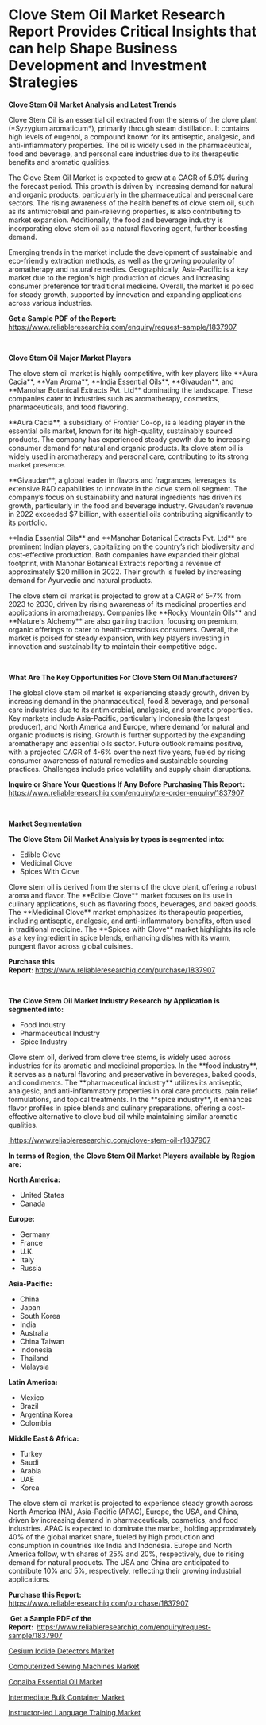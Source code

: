 <p><h1>Clove Stem Oil Market Research Report Provides Critical Insights that can help Shape Business Development and Investment Strategies</h1></p><p><strong>Clove Stem Oil Market Analysis and Latest Trends</strong></p>
<p><p>Clove Stem Oil is an essential oil extracted from the stems of the clove plant (*Syzygium aromaticum*), primarily through steam distillation. It contains high levels of eugenol, a compound known for its antiseptic, analgesic, and anti-inflammatory properties. The oil is widely used in the pharmaceutical, food and beverage, and personal care industries due to its therapeutic benefits and aromatic qualities.</p><p>The Clove Stem Oil Market is expected to grow at a CAGR of 5.9% during the forecast period. This growth is driven by increasing demand for natural and organic products, particularly in the pharmaceutical and personal care sectors. The rising awareness of the health benefits of clove stem oil, such as its antimicrobial and pain-relieving properties, is also contributing to market expansion. Additionally, the food and beverage industry is incorporating clove stem oil as a natural flavoring agent, further boosting demand.</p><p>Emerging trends in the market include the development of sustainable and eco-friendly extraction methods, as well as the growing popularity of aromatherapy and natural remedies. Geographically, Asia-Pacific is a key market due to the region's high production of cloves and increasing consumer preference for traditional medicine. Overall, the market is poised for steady growth, supported by innovation and expanding applications across various industries.</p></p>
<p><strong>Get a Sample PDF of the Report:&nbsp;</strong> <a href="https://www.reliableresearchiq.com/enquiry/request-sample/1837907?utm_campaign=2174&utm_medium=2&utm_source=Github&utm_content=ia&utm_term=26012025&utm_id=clove-stem-oil">https://www.reliableresearchiq.com/enquiry/request-sample/1837907</a></p>
<p>&nbsp;</p>
<p><strong>Clove Stem Oil Major Market Players</strong></p>
<p><p>The clove stem oil market is highly competitive, with key players like **Aura Cacia**, **Van Aroma**, **India Essential Oils**, **Givaudan**, and **Manohar Botanical Extracts Pvt. Ltd** dominating the landscape. These companies cater to industries such as aromatherapy, cosmetics, pharmaceuticals, and food flavoring.</p><p>**Aura Cacia**, a subsidiary of Frontier Co-op, is a leading player in the essential oils market, known for its high-quality, sustainably sourced products. The company has experienced steady growth due to increasing consumer demand for natural and organic products. Its clove stem oil is widely used in aromatherapy and personal care, contributing to its strong market presence.</p><p>**Givaudan**, a global leader in flavors and fragrances, leverages its extensive R&D capabilities to innovate in the clove stem oil segment. The company’s focus on sustainability and natural ingredients has driven its growth, particularly in the food and beverage industry. Givaudan’s revenue in 2022 exceeded $7 billion, with essential oils contributing significantly to its portfolio.</p><p>**India Essential Oils** and **Manohar Botanical Extracts Pvt. Ltd** are prominent Indian players, capitalizing on the country’s rich biodiversity and cost-effective production. Both companies have expanded their global footprint, with Manohar Botanical Extracts reporting a revenue of approximately $20 million in 2022. Their growth is fueled by increasing demand for Ayurvedic and natural products.</p><p>The clove stem oil market is projected to grow at a CAGR of 5-7% from 2023 to 2030, driven by rising awareness of its medicinal properties and applications in aromatherapy. Companies like **Rocky Mountain Oils** and **Nature's Alchemy** are also gaining traction, focusing on premium, organic offerings to cater to health-conscious consumers. Overall, the market is poised for steady expansion, with key players investing in innovation and sustainability to maintain their competitive edge.</p></p>
<p>&nbsp;</p>
<p><strong>What Are The Key Opportunities For Clove Stem Oil Manufacturers?</strong></p>
<p><p>The global clove stem oil market is experiencing steady growth, driven by increasing demand in the pharmaceutical, food & beverage, and personal care industries due to its antimicrobial, analgesic, and aromatic properties. Key markets include Asia-Pacific, particularly Indonesia (the largest producer), and North America and Europe, where demand for natural and organic products is rising. Growth is further supported by the expanding aromatherapy and essential oils sector. Future outlook remains positive, with a projected CAGR of 4-6% over the next five years, fueled by rising consumer awareness of natural remedies and sustainable sourcing practices. Challenges include price volatility and supply chain disruptions.</p></p>
<p><strong>Inquire or Share Your Questions If Any Before Purchasing This Report:</strong> <a href="https://www.reliableresearchiq.com/enquiry/pre-order-enquiry/1837907?utm_campaign=2174&utm_medium=2&utm_source=Github&utm_content=ia&utm_term=26012025&utm_id=clove-stem-oil">https://www.reliableresearchiq.com/enquiry/pre-order-enquiry/1837907</a></p>
<p>&nbsp;</p>
<p><strong>Market Segmentation</strong></p>
<p><strong>The Clove Stem Oil Market Analysis by types is segmented into:</strong></p>
<p><ul><li>Edible Clove</li><li>Medicinal Clove</li><li>Spices With Clove</li></ul></p>
<p><p>Clove stem oil is derived from the stems of the clove plant, offering a robust aroma and flavor. The **Edible Clove** market focuses on its use in culinary applications, such as flavoring foods, beverages, and baked goods. The **Medicinal Clove** market emphasizes its therapeutic properties, including antiseptic, analgesic, and anti-inflammatory benefits, often used in traditional medicine. The **Spices with Clove** market highlights its role as a key ingredient in spice blends, enhancing dishes with its warm, pungent flavor across global cuisines.</p></p>
<p><strong>Purchase this Report:&nbsp;</strong><a href="https://www.reliableresearchiq.com/purchase/1837907?utm_campaign=2174&utm_medium=2&utm_source=Github&utm_content=ia&utm_term=26012025&utm_id=clove-stem-oil">https://www.reliableresearchiq.com/purchase/1837907</a></p>
<p>&nbsp;</p>
<p><strong>The Clove Stem Oil Market Industry Research by Application is segmented into:</strong></p>
<p><ul><li>Food Industry</li><li>Pharmaceutical Industry</li><li>Spice Industry</li></ul></p>
<p><p>Clove stem oil, derived from clove tree stems, is widely used across industries for its aromatic and medicinal properties. In the **food industry**, it serves as a natural flavoring and preservative in beverages, baked goods, and condiments. The **pharmaceutical industry** utilizes its antiseptic, analgesic, and anti-inflammatory properties in oral care products, pain relief formulations, and topical treatments. In the **spice industry**, it enhances flavor profiles in spice blends and culinary preparations, offering a cost-effective alternative to clove bud oil while maintaining similar aromatic qualities.</p></p>
<p><a href="https://www.reliableresearchiq.com/clove-stem-oil-r1837907?utm_campaign=2174&utm_medium=2&utm_source=Github&utm_content=ia&utm_term=26012025&utm_id=clove-stem-oil">&nbsp;https://www.reliableresearchiq.com/clove-stem-oil-r1837907</a></p>
<p><strong>In terms of Region, the Clove Stem Oil Market Players available by Region are:</strong></p>
<p>
    <p> <strong> North America: </strong>
        <ul>
            <li>United States</li>
            <li>Canada</li>
        </ul>
        </p> 
    <p> <strong> Europe: </strong>
        <ul>
            <li>Germany</li>
            <li>France</li>
            <li>U.K.</li>
            <li>Italy</li>
            <li>Russia</li>
        </ul>
        </p> 
    <p> <strong> Asia-Pacific: </strong>
        <ul>
            <li>China</li>
            <li>Japan</li>
            <li>South Korea</li>
            <li>India</li>
            <li>Australia</li>
            <li>China Taiwan</li>
            <li>Indonesia</li>
            <li>Thailand</li>
            <li>Malaysia</li>
        </ul>
        </p> 
    <p> <strong> Latin America: </strong>
        <ul>
            <li>Mexico</li>
            <li>Brazil</li>
            <li>Argentina Korea</li>
            <li>Colombia</li>
        </ul>
        </p> 
    <p> <strong> Middle East & Africa: </strong>
        <ul>
            <li>Turkey</li>
            <li>Saudi</li>
            <li>Arabia</li>
            <li>UAE</li>
            <li>Korea</li>
        </ul>
    </p>
    </p>
<p><p>The clove stem oil market is projected to experience steady growth across North America (NA), Asia-Pacific (APAC), Europe, the USA, and China, driven by increasing demand in pharmaceuticals, cosmetics, and food industries. APAC is expected to dominate the market, holding approximately 40% of the global market share, fueled by high production and consumption in countries like India and Indonesia. Europe and North America follow, with shares of 25% and 20%, respectively, due to rising demand for natural products. The USA and China are anticipated to contribute 10% and 5%, respectively, reflecting their growing industrial applications.</p></p>
<p><strong>Purchase this Report: </strong><a href="https://www.reliableresearchiq.com/purchase/1837907?utm_campaign=2174&utm_medium=2&utm_source=Github&utm_content=ia&utm_term=26012025&utm_id=clove-stem-oil">https://www.reliableresearchiq.com/purchase/1837907</a></p>
<p>&nbsp;<strong>Get a Sample PDF of the Report:&nbsp;&nbsp;</strong><a href="https://www.reliableresearchiq.com/enquiry/request-sample/1837907?utm_campaign=2174&utm_medium=2&utm_source=Github&utm_content=ia&utm_term=26012025&utm_id=clove-stem-oil">https://www.reliableresearchiq.com/enquiry/request-sample/1837907</a></p>
<p><strong></strong></p>
<p><p><a href="https://www.linkedin.com/pulse/in-depth-analysis-cesium-iodide-detectors-market-dynamics-key-iydff?utm_campaign=2174&utm_medium=2&utm_source=Github&utm_content=ia&utm_term=26012025&utm_id=clove-stem-oil">Cesium Iodide Detectors Market</a></p><p><a href="https://www.linkedin.com/pulse/computerized-sewing-machines-landscape-product-spectrum-market-wgsif?utm_campaign=2174&utm_medium=2&utm_source=Github&utm_content=ia&utm_term=26012025&utm_id=clove-stem-oil">Computerized Sewing Machines Market</a></p><p><a href="https://www.linkedin.com/pulse/growth-opportunities-challenges-copaiba-essential-oil-market-fspvc?utm_campaign=2174&utm_medium=2&utm_source=Github&utm_content=ia&utm_term=26012025&utm_id=clove-stem-oil">Copaiba Essential Oil Market</a></p><p><a href="https://www.linkedin.com/pulse/intermediate-bulk-container-market-trends-analysis-size-share-ncdtc?utm_campaign=2174&utm_medium=2&utm_source=Github&utm_content=ia&utm_term=26012025&utm_id=clove-stem-oil">Intermediate Bulk Container Market</a></p><p><a href="https://www.linkedin.com/pulse/delving-growth-market-instructor-led-language-training-expected-0vxlf?utm_campaign=2174&utm_medium=2&utm_source=Github&utm_content=ia&utm_term=26012025&utm_id=clove-stem-oil">Instructor-led Language Training Market</a></p></p>